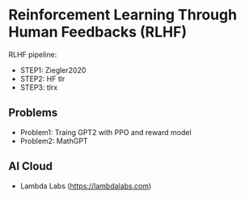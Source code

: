 # Reinforcement Learning Through Human Feedbacks (RLHF)

RLHF pipeline:

* STEP1: Ziegler2020
* STEP2: HF tlr
* STEP3: tlrx

## Problems

* Problem1: Traing GPT2 with PPO and reward model
* Problem2: MathGPT


## AI Cloud

* Lambda Labs (https://lambdalabs.com)
